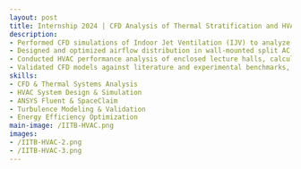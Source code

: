 ```yaml
---
layout: post
title: Internship 2024 | CFD Analysis of Thermal Stratification and HVAC Systems 
description: 
- Performed CFD simulations of Indoor Jet Ventilation (IJV) to analyze airflow dynamics, thermal stratification, and validate results with velocity contour comparisons.  
- Designed and optimized airflow distribution in wall-mounted split AC systems using ANSYS SpaceClaim and Fluent, achieving improved vane angle efficiency and energy performance.  
- Conducted HVAC performance analysis of enclosed lecture halls, calculating Air Residence Time, Velocity Contours, and conducting Grid Independence Tests.  
- Validated CFD models against literature and experimental benchmarks, refining turbulence and heat transfer predictions for improved simulation accuracy.  
skills: 
- CFD & Thermal Systems Analysis  
- HVAC System Design & Simulation  
- ANSYS Fluent & SpaceClaim  
- Turbulence Modeling & Validation  
- Energy Efficiency Optimization  
main-image: /IITB-HVAC.png
images:
- /IITB-HVAC-2.png
- /IITB-HVAC-3.png
---
```

